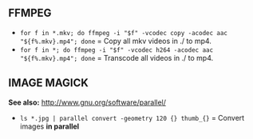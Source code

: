 
## FFMPEG

- `for f in *.mkv; do ffmpeg -i "$f" -vcodec copy -acodec aac "${f%.mkv}.mp4"; done` = Copy all mkv videos in ./ to mp4.
- `for f in *; do ffmpeg -i "$f" -vcodec h264 -acodec aac "${f%.mkv}.mp4"; done` = Transcode all videos in ./ to mp4.

## IMAGE MAGICK

**See also:** http://www.gnu.org/software/parallel/  

- `ls *.jpg | parallel convert -geometry 120 {} thumb_{}` = Convert images **in parallel** 
